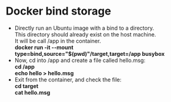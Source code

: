 # Docker bind storage

- Directly run an Ubuntu image with a bind to a directory.  
This directory should already exist on the host machine.  
It will be call /app in the container.  
**docker run  -it  --mount type=bind,source="$(pwd)"/target,target=/app   busybox**
- Now, cd into /app and create a file called hello.msg:  
**cd /app**  
**echo hello > hello.msg**
- Exit from the container, and check the file:  
**cd target**  
**cat hello.msg**
